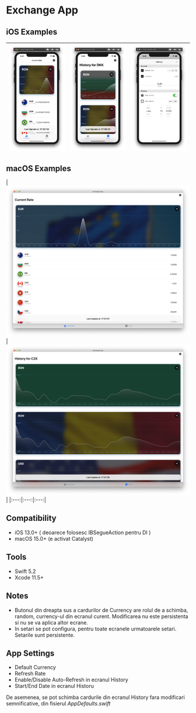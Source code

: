 # Exchange App

## iOS Examples

| ![ios1](img/ios1.png "ios1") | ![ios2](img/ios2.png "ios2") | ![ios2](img/ios3.png "ios3") |
|:---:|:---:|:---:|

## macOS Examples

| ![mac1](img/mac1.png "mac1") | ![mac2](img/mac2.png "mac2") |
|:---:|:---:|:---:|

## Compatibility
* iOS 13.0+ ( deoarece folosesc IBSegueAction pentru DI )
* macOS 15.0+ (e activat Catalyst)

## Tools
* Swift 5.2
* Xcode 11.5+

## Notes

* Butonul din dreapta sus a cardurilor de Currency are rolul de a schimba, random, currency-ul din ecranul curent. Modificarea nu este persistenta si nu se va aplica altor ecrane.
* In setari se pot configura, pentru toate ecranele urmatoarele setari. Setarile sunt persistente.

## App Settings
* Default Currency
* Refresh Rate
* Enable/Disable Auto-Refresh in ecranul History
* Start/End Date in ecranul Historu

De asemenea, se pot schimba cardurile din ecranul History fara modificari semnificative, din fisierul *AppDefaults.swift*
